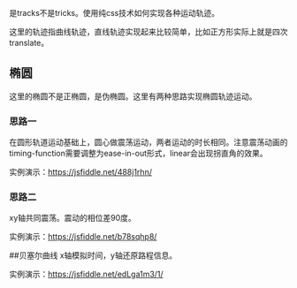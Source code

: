 是tracks不是tricks。使用纯css技术如何实现各种运动轨迹。

这里的轨迹指曲线轨迹，直线轨迹实现起来比较简单，比如正方形实际上就是四次translate。

## 椭圆
这里的椭圆不是正椭圆，是伪椭圆。这里有两种思路实现椭圆轨迹运动。

### 思路一
在圆形轨道运动基础上，圆心做震荡运动，两者运动的时长相同。注意震荡动画的timing-function需要调整为ease-in-out形式，linear会出现拐直角的效果。

实例演示：https://jsfiddle.net/488j1rhn/

### 思路二
xy轴共同震荡。震动的相位差90度。

实例演示：https://jsfiddle.net/b78sqhp8/

##贝塞尔曲线
x轴模拟时间，y轴还原路程信息。

实例演示：https://jsfiddle.net/edLga1m3/1/